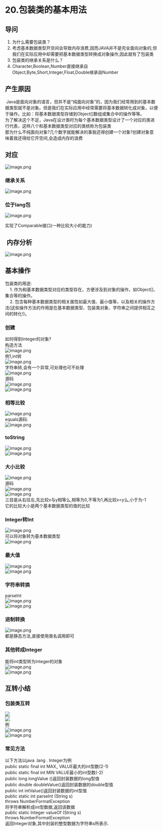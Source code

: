 # 20.包装类的基本用法

<a name="1NN4f"></a>
## 导问
1. 为什么需要包装类？
  1. 考虑基本数据类型开空间会导致内存浪费,因而JAVA并不是完全面向对象的,但我们在实际应用中却需要把基本数据类型转换成对象操作,因此就有了包装类
2. 包装类的继承关系是什么？
  1. Character,Boolean,Number直接继承自Object,Byte,Short,Integer,Float,Double继承自Number

<a name="94iJY"></a>
## 产生原因
 Java是面向对象的语言，但并不是“纯面向对象”的，因为我们经常用到的基本数据类型就不是对象。但是我们在实际应用中经常需要将基本数据转化成对象，以便于操作。比如：将基本数据类型存储到Object[]数组或集合中的操作等等。<br />为了解决这个不足，Java在设计类时为每个基本数据类型设计了一个对应的类进行代表，这样八个和基本数据类型对应的类统称为包装类<br />那为什么不纯面向对象?几个数字就能解决的事我还得创建一个对象?创建对象意味着我还得给它开空间,会造成内存的浪费

<a name="L7nSy"></a>
## 对应
![image.png](https://cdn.nlark.com/yuque/0/2019/png/349894/1559705042132-cf4e59be-676b-40b4-958e-0e3adb0cb5a7.png#align=left&display=inline&height=282&name=image.png&originHeight=282&originWidth=319&size=63902&status=done&width=319)

<a name="9RMMF"></a>
### 继承关系
![image.png](https://cdn.nlark.com/yuque/0/2019/png/349894/1559705070168-4aec4923-919c-471b-91ac-cb4def2a3c58.png#align=left&display=inline&height=178&name=image.png&originHeight=178&originWidth=403&size=36896&status=done&width=403)

<a name="csVRk"></a>
### 位于lang包
![image.png](https://cdn.nlark.com/yuque/0/2019/png/349894/1559705245295-8006ac61-2646-4287-aacd-f3f311747619.png#align=left&display=inline&height=360&name=image.png&originHeight=360&originWidth=591&size=163247&status=done&width=591)

实现了Comparable接口(一种比较大小的能力)

<a name="uPdjF"></a>
##  内存分析
![image.png](https://cdn.nlark.com/yuque/0/2019/png/349894/1559806752061-4ad8445a-9138-4031-a00c-7de8fd3f0bf7.png#align=left&display=inline&height=513&name=image.png&originHeight=513&originWidth=680&size=41779&status=done&width=680)

<a name="nLhi7"></a>
## 基本操作
包装类的用途:<br />    1. 作为和基本数据类型对应的类型存在，方便涉及到对象的操作，如Object[]、集合等的操作。<br />    2. 包含每种基本数据类型的相关属性如最大值、最小值等，以及相关的操作方法(这些操作方法的作用是在基本数据类型、包装类对象、字符串之间提供相互之间的转化!)。
<a name="cTDaD"></a>
### 创建
如何得到Integer的对象?<br />构造方法<br />![image.png](https://cdn.nlark.com/yuque/0/2019/png/349894/1559705486948-388a55b9-bc95-49e0-b6c1-058c01852424.png#align=left&display=inline&height=125&name=image.png&originHeight=125&originWidth=341&size=25824&status=done&width=341)<br />例1,int转<br />![image.png](https://cdn.nlark.com/yuque/0/2019/png/349894/1559705540510-0ad93ca8-01b9-433c-b8d9-128128f3e469.png#align=left&display=inline&height=20&name=image.png&originHeight=20&originWidth=223&size=7216&status=done&width=223)<br />字符串转,会有一个异常,可处理也可不处理<br />![image.png](https://cdn.nlark.com/yuque/0/2019/png/349894/1559705561943-e3014ea2-a387-40fa-93ce-7f3e6c473326.png#align=left&display=inline&height=158&name=image.png&originHeight=158&originWidth=493&size=74603&status=done&width=493)<br />源码<br />![image.png](https://cdn.nlark.com/yuque/0/2019/png/349894/1559705604253-24a07202-366a-45da-9aa7-0b1361874866.png#align=left&display=inline&height=77&name=image.png&originHeight=77&originWidth=364&size=27835&status=done&width=364)<br />![image.png](https://cdn.nlark.com/yuque/0/2019/png/349894/1559705610316-08188f64-36ed-429a-8d3d-2aba1b5c60ec.png#align=left&display=inline&height=20&name=image.png&originHeight=20&originWidth=214&size=7948&status=done&width=214)

<a name="0hacD"></a>
### 相等比较
![image.png](https://cdn.nlark.com/yuque/0/2019/png/349894/1559705709136-d1f5357d-9276-4659-af46-9f2553b8a992.png#align=left&display=inline&height=304&name=image.png&originHeight=304&originWidth=525&size=127571&status=done&width=525)<br />equals源码:<br />![image.png](https://cdn.nlark.com/yuque/0/2019/png/349894/1559705665275-78380f7f-b3d4-4b0f-af5b-2b8d02dcd306.png#align=left&display=inline&height=86&name=image.png&originHeight=86&originWidth=423&size=38403&status=done&width=423)

<a name="vIJL9"></a>
### toString
![image.png](https://cdn.nlark.com/yuque/0/2019/png/349894/1559705736831-a9e9d435-79e7-4ae1-a16b-713d1f5c69f3.png#align=left&display=inline&height=31&name=image.png&originHeight=31&originWidth=420&size=19352&status=done&width=420)<br />![image.png](https://cdn.nlark.com/yuque/0/2019/png/349894/1559705740660-89328077-326b-41f5-8ac4-562b92a503a4.png#align=left&display=inline&height=64&name=image.png&originHeight=64&originWidth=274&size=17174&status=done&width=274)

<a name="XEtWj"></a>
### 大小比较
![image.png](https://cdn.nlark.com/yuque/0/2019/png/349894/1559706011579-fbbdf822-fc53-414a-a536-70f59f3896c7.png#align=left&display=inline&height=185&name=image.png&originHeight=185&originWidth=516&size=128120&status=done&width=516)<br />源码<br />![image.png](https://cdn.nlark.com/yuque/0/2019/png/349894/1559705798116-a568e296-6c47-4c49-bbdb-2119882686e3.png#align=left&display=inline&height=57&name=image.png&originHeight=57&originWidth=435&size=32878&status=done&width=435)<br />![image.png](https://cdn.nlark.com/yuque/0/2019/png/349894/1559705804691-b754e3af-29e2-4e29-9329-42a214b1f664.png#align=left&display=inline&height=56&name=image.png&originHeight=56&originWidth=388&size=25838&status=done&width=388)<br />三目是从右往左,先比较x与y相等么,相等为0,不等为1,再比较x<y么,小于为-1<br />它的比较大小是两个基本数据类型的值的比较

<a name="x0Qvh"></a>
### Integer转Int
![image.png](https://cdn.nlark.com/yuque/0/2019/png/349894/1559706045141-7ab73810-1276-4982-bb93-046fe7dff85c.png#align=left&display=inline&height=41&name=image.png&originHeight=41&originWidth=314&size=5406&status=done&width=314)<br />可以将对象转为基本数据类型<br />![image.png](https://cdn.nlark.com/yuque/0/2019/png/349894/1559706096133-1850c199-4494-4aba-b8ae-2fc7fa293c32.png#align=left&display=inline&height=190&name=image.png&originHeight=190&originWidth=390&size=122805&status=done&width=390)

<a name="mq95I"></a>
### 最大值
![image.png](https://cdn.nlark.com/yuque/0/2019/png/349894/1559706120767-11d4321b-2fae-405d-ade2-581bf6883e4e.png#align=left&display=inline&height=34&name=image.png&originHeight=34&originWidth=370&size=9877&status=done&width=370)<br />![image.png](https://cdn.nlark.com/yuque/0/2019/png/349894/1559706186411-8dd6b58d-73ee-4120-9e73-d8eb2170ceeb.png#align=left&display=inline&height=58&name=image.png&originHeight=58&originWidth=414&size=31446&status=done&width=414)

<a name="B2cAc"></a>
### 字符串转换
parseInt<br />![image.png](https://cdn.nlark.com/yuque/0/2019/png/349894/1559706158988-6eb27c52-8968-4bee-aa45-16ddc35319e6.png#align=left&display=inline&height=38&name=image.png&originHeight=38&originWidth=362&size=9674&status=done&width=362)<br />![image.png](https://cdn.nlark.com/yuque/0/2019/png/349894/1559706243854-67035881-99ce-404a-b93f-db07026c9650.png#align=left&display=inline&height=39&name=image.png&originHeight=39&originWidth=390&size=25779&status=done&width=390)

<a name="6cfrR"></a>
### 进制转换
![image.png](https://cdn.nlark.com/yuque/0/2019/png/349894/1559706270732-bfc2668d-d51f-4ec3-ae6d-96172c3a912d.png#align=left&display=inline&height=113&name=image.png&originHeight=113&originWidth=429&size=40969&status=done&width=429)<br />都是静态方法,直接使用类名调用即可

<a name="NHyEH"></a>
### 其他转成Integer
能将int类型转为Integer的对象<br />![image.png](https://cdn.nlark.com/yuque/0/2019/png/349894/1559706307217-12a69aa4-0aad-4f79-b5e5-96d47e5357fb.png#align=left&display=inline&height=135&name=image.png&originHeight=135&originWidth=532&size=50130&status=done&width=532)<br />![image.png](https://cdn.nlark.com/yuque/0/2019/png/349894/1559706365525-00762c6e-c305-42c0-b9fb-19e36a642161.png#align=left&display=inline&height=37&name=image.png&originHeight=37&originWidth=282&size=16409&status=done&width=282)

<a name="gJx49"></a>
## 互转小结
<a name="KzhGn"></a>
### 包装类互转
![](https://cdn.nlark.com/yuque/0/2019/png/349894/1559705377366-10d4703f-2fa9-4dbe-89dd-0751b77a61e0.png#align=left&display=inline&height=236&originHeight=236&originWidth=373&status=done&width=373)<br />![](https://cdn.nlark.com/yuque/0/2019/png/349894/1559705405207-d622852e-9264-4db3-a85f-a0c890bc8683.png#align=left&display=inline&height=166&originHeight=166&originWidth=369&status=done&width=369)<br />例<br />![image.png](https://cdn.nlark.com/yuque/0/2019/png/349894/1559706493715-ce2962ee-9541-4357-8854-272d48adb0e7.png#align=left&display=inline&height=194&name=image.png&originHeight=194&originWidth=407&size=91971&status=done&width=407)<br />![image.png](https://cdn.nlark.com/yuque/0/2019/png/349894/1559706525464-f2ac6bb3-114c-4fd1-8908-23ff80649441.png#align=left&display=inline&height=83&name=image.png&originHeight=83&originWidth=292&size=38049&status=done&width=292)

<a name="srSs0"></a>
### 常见方法
以下方法以java .lang . Integer为例<br />public static final int MAX_ VALUE最大的int型数(2-1)<br />public static final int MIN VALUE最小的int型数(-2)<br />public long longValue ()返回封装数据的long型值<br />public double doubleValue()返回封装数据的double型值<br />public int intValue()返回封装数据的int型值<br />public static int parseInt (String s)<br />throws NumberFormatException<br />将字符串解析成int型数据,返回该数据<br />public static Integer valueOf (String s)<br />throws NumberFormatException<br />返回Integer对象,其中封装的整型数据为字符串s所表示.
